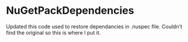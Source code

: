 # NuGetPackDependencies

Updated this code used to restore dependancies in .nuspec file. Couldn't find the original so this is where I put it. 
